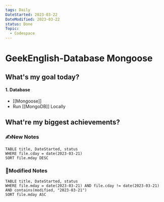 ```yaml
---
tags: Daily
DateStarted: 2023-03-22
DateModified: 2023-03-22
status: Done
Topic:
  - Codespace
---
```


# GeekEnglish-Database Mongoose

## What's my goal today?

#### 1. Database

- [[Mongoose]]
- Run [[MongoDB]] Locally

## What're my biggest achievements?

### ✍️New Notes

```dataview
TABLE title, DateStarted, status
WHERE file.cday = date(2023-03-21)
SORT file.mday DESC
```

### 📝Modified Notes

```dataview
TABLE title, DateStarted, status
WHERE file.mday = date(2023-03-21) AND file.cday != date(2023-03-21) AND contains(modified, "2023-03-21")
SORT file.mday ASC
```
